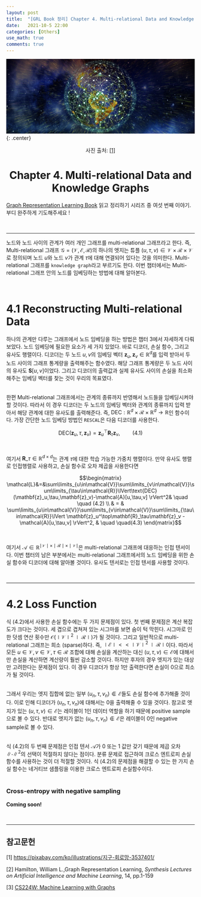 ```yaml
---
layout: post
title:  "[GRL Book 정리] Chapter 4. Multi-relational Data and Knowledge Graphs"
date:   2021-10-5 22:00
categories: [Others]
use_math: true
comments: true
---
```


![intro](https://raw.githubusercontent.com/HiddenBeginner/hiddenbeginner.github.io/master/static/img/_posts/2021-08-25-grl_book_ch3/earth-network.jpg){: .center}
<center>사진 출처: <a href="#ref1">[1]</a></center>

# <center>Chapter 4. Multi-relational Data and Knowledge Graphs</center>

[Graph Representation Learning Book](https://www.cs.mcgill.ca/~wlh/grl_book/) 읽고 정리하기 시리즈 중 여섯 번째 이야기. 부디 완주하게 기도해주세요 !

<br>

---

노드와 노드 사이의 관계가 여러 개인 그래프를 multi-relational 그래프라고 한다. 즉, Multi-relational 그래프 $\mathcal{G}=(\mathcal{V}, \mathcal{E}, \mathcal{R})$의 하나의 엣지는 튜플 $(u, \tau, v) \in \mathcal{V}\times\mathcal{R}\times\mathcal{V}$로 정의되며 노드 $u$와 노드 $v$가 관계 $\tau$에 대해 연결되어 있다는 것을 의미한다. Multi-relational 그래프를 `knowledge graph`라고 부르기도 한다.  이번 챕터에서는 Multi-relational 그래프 안의 노드를 임베딩하는 방법에 대해 알아본다.

<br>

# 4.1 Reconstructing Multi-relational Data
하나의 관계만 다루는 그래프에서 노드 임베딩을 하는 방법은 챕터 $3$에서 자세하게 다뤄보았다. 노드 임베딩에 필요한 요소가 세 가지 있었다. 바로 디코더, 손실 함수, 그리고 유사도 행렬이다. 디코더는 두 노드 $u, v$의 임베딩 벡터 $\mathbf{z}_u, \mathbf{z}_v\in\mathbb{R}^d$를 입력 받아서 두 노드 사이의 그래프 통계량을 출력해주는 함수였다.  해당 그래프 통계량은 두 노드 사이의 유사도 $\mathbf{S}[u, v]$이었다. 그리고 디코더의 출력값과 실제 유사도 사이의 손실을 최소화해주는 임베딩 벡터를 찾는 것이 우리의 목표였다.<br><br>

한편 Multi-relational 그래프에서는 관계의 종류까지 반영해서 노드들을 임베딩시켜야 할 것이다. 따라서 이 경우 디코더는 두 노드의 임베딩 벡터와 관계의 종류까지 입력 받아서 해당 관계에 대한 유사도를 출력해준다. 즉, $\text{DEC}:\mathbb{R}^d\times\mathcal{R}\times\mathbb{R}^d\rightarrow \mathbb{R}$인 함수이다. 가장 간단한 노드 임베딩 방법인 `RESCAL`은 다음 디코더를 사용한다.

$$\text{DEC}(\mathbf{z}_u,\tau,\mathbf{z}_v)=\mathbf{z}_u^\top\mathbf{R}_\tau\mathbf{z}_v, \quad \quad (4.1)$$

<br>

여기서 $\mathbf{R}\_\tau \in \mathbb{R}^{d\times d}$는 관계 $\tau$에 대한 학습 가능한 가중치 행렬이다. 만약 유사도 행렬로 인접행렬로 사용하고, 손실 함수로 오차 제곱을 사용한다면

$$\begin{matrix}
\mathcal{L}&=&\sum\limits_{u\in\mathcal{V}}\sum\limits_{v\in\mathcal{V}}\sum\limits_{\tau\in\mathcal{R}}\lVert\text{DEC}(\mathbf{z}_u,\tau,\mathbf{z}_v)-\mathcal{A}[u,\tau,v] \rVert^2& \quad \quad (4.2) \\
& = & \sum\limits_{u\in\mathcal{V}}\sum\limits_{v\in\mathcal{V}}\sum\limits_{\tau\in\mathcal{R}}\lVert \mathbf{z}_u^\top\mathbf{R}_\tau\mathbf{z}_v - \mathcal{A}[u,\tau,v] \rVert^2, & \quad \quad(4.3)
\end{matrix}$$

<br>

여기서 $\mathcal{A}\in\mathbb{R}^{\mid \mathcal{V} \mid \times \mid \mathcal{R} \mid \times \mid \mathcal{V} \mid}$은 multi-relational 그래프에 대응하는 인접 텐서이다. 이번 챕터의 남은 부분에서는 multi-relational 그래프에서의 노드 임베딩을 위한 손실 함수와 디코더에 대해 알아볼 것이다. 유사도 텐서로는 인접 텐서를 사용할 것이다.

<br>

---

# 4.2 Loss Function
식 $(4.2)$에서 사용한 손실 함수에는 두 가지 문제점이 있다. 첫 번째 문제점은 계산 복잡도가 크다는 것이다. 세 겹으로 겹쳐져 있는 시그마를 보면 숨이 턱 막힌다. 시그마로 인한 덧셈 연산 횟수만 $\mathcal{O}(\mid \mathcal{V} \mid^2 \mid \mathcal{R} \mid)$가 될 것이다. 그리고 일반적으로 multi-relational 그래프는 희소 (sparse)하다. 즉, $\mid \mathcal{E} \mid << \mid \mathcal{V} \mid^2 \mid \mathcal{R} \mid$이다.  따라서 모든 $u\in \mathcal{V}, v \in \mathcal{V}, \tau \in \mathcal{R}$ 조합에 대해 손실을 계산하는 대신 $(u, \tau, v)\in \mathcal{E}$에 대해서만 손실을 계산하면 계산량이 훨씬 감소할 것이다. 하지만 후자의 경우 엣지가 있는 대상만 고려한다는 문제점이 있다.  이 경우 디코더가 항상 1만 출력한다면 손실이 0으로 최소가 될 것이다. <br><br>

그래서 우리는 엣지 집합에 없는 일부 $(u_n, \tau, v_n)\notin \mathcal{E}$들도 손실 함수에 추가해줄 것이다.  이로 인해 디코더가 $(u_n, \tau, v_n)$에 대해서는 0을 출력해줄 수 있을 것이다. 참고로 엣지가 있는 $(u, \tau, v)\in\mathcal{E}$는 레이블이 1인 데이터 역할을 하기 때문에 positive sample으로 볼 수 있다. 반대로 엣지가 없는 $(u_n, \tau, v_n)\notin \mathcal{E}$은 레이블이 0인 negative sample로 볼 수 있다.<br><br>

식 $(4.2)$의 두 번째 문제점은 인접 텐서 $\mathcal{A}$가 0 또는 1 값만 갖기 때문에 제곱 오차 $\lVert \cdot \rVert^2$의 선택이 적절하지 않다는 점이다. 분류 문제로 접근하여 크로스 엔트로피 손실 함수를 사용하는 것이 더 적절할 것이다. 식 $(4.2)$의 문제점을 해결할 수 있는 한 가지 손실 함수는 네거티브 샘플링을 이용한 크로스 엔트로피 손실함수이다.<br><br>

### Cross-entropy with negative sampling
**Coming soon!**

<br>

---

## 참고문헌
<p id="ref1">[1] <a href="https://pixabay.com/ko/illustrations/%ec%a7%80%ea%b5%ac-%ed%9a%8c%eb%a1%9c%eb%a7%9d-3537401/" target="_blank">https://pixabay.com/ko/illustrations/지구-회로망-3537401/</a></p>
<p id="ref2">[2] Hamilton, William L.,Graph Representation Learning, <i>Synthesis Lectures on Artificial Intelligence and Machine Learning</i>, 14, pp.1-159</p>
<p id="ref3">[3] <a href="http://web.stanford.edu/class/cs224w/" target="_blank">CS224W: Machine Learning with Graphs</a></p>
